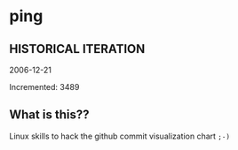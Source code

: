 # ping

## HISTORICAL ITERATION
2006-12-21

Incremented: 3489

## What is this?? 
Linux skills to hack the github commit visualization chart `;-)`
